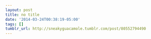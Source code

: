 ```yaml
---
layout: post
title: no title
date: '2014-03-24T00:38:19-05:00'
tags: []
tumblr_url: http://sneakyguacamole.tumblr.com/post/80552794490
---
```


